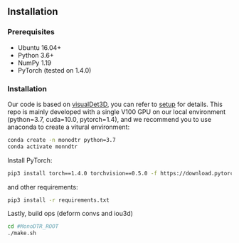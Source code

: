 ## Installation

### Prerequisites

- Ubuntu 16.04+
- Python 3.6+
- NumPy 1.19
- PyTorch (tested on 1.4.0)

### Installation

Our code is based on [visualDet3D](https://github.com/Owen-Liuyuxuan/visualDet3D), you can refer to [setup](https://github.com/Owen-Liuyuxuan/visualDet3D) for details. This repo is mainly developed with a single V100 GPU on our local environment (python=3.7, cuda=10.0, pytorch=1.4), and we recommend you to use anaconda to create a vitural environment:

```bash
conda create -n monodtr python=3.7
conda activate monndtr
```

Install PyTorch:

```bash
pip3 install torch==1.4.0 torchvision==0.5.0 -f https://download.pytorch.org/whl/cu100/torch_stable.html
```

and other requirements:
```bash
pip3 install -r requirements.txt
```

Lastly, build ops (deform convs and iou3d)
```bash
cd #MonoDTR_ROOT
./make.sh
```
